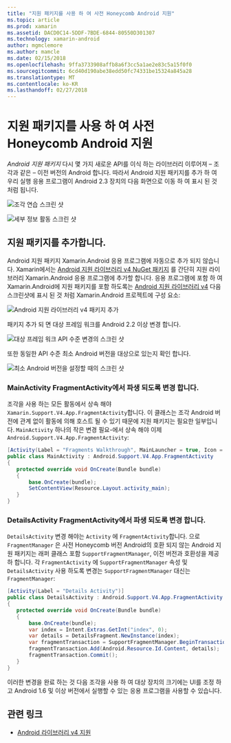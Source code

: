 ```yaml
---
title: "지원 패키지를 사용 하 여 사전 Honeycomb Android 지원"
ms.topic: article
ms.prod: xamarin
ms.assetid: DACD0C14-5DDF-7BDE-6844-80550D301307
ms.technology: xamarin-android
author: mgmclemore
ms.author: mamcle
ms.date: 02/15/2018
ms.openlocfilehash: 9ffa3733908affb8a6f3cc5a1ae2e83c5a15f0f0
ms.sourcegitcommit: 6cd40d190abe38edd50fc74331be15324a845a28
ms.translationtype: MT
ms.contentlocale: ko-KR
ms.lasthandoff: 02/27/2018
---
```

# <a name="supporting-pre-honeycomb-android-using-support-packages"></a>지원 패키지를 사용 하 여 사전 Honeycomb Android 지원

*Android 지원 패키지* 다시 몇 가지 새로운 API를 이식 하는 라이브러리 이루어져 &ndash; 조각과 같은 &ndash; 이전 버전의 Android 합니다. 따라서 Android 지원 패키지를 추가 하 여 우리 실행 응용 프로그램이 Android 2.3 장치의 다음 화면으로 이동 하 여 표시 된 것 처럼 됩니다.

![조각 연습 스크린 샷](supporting-pre-honeycomb-images/00.png)

![세부 정보 활동 스크린 샷](supporting-pre-honeycomb-images/01.png)

<a name="Adding_the_Support_Package" />

## <a name="adding-the-support-package"></a>지원 패키지를 추가합니다.

Android 지원 패키지 Xamarin.Android 응용 프로그램에 자동으로 추가 되지 않습니다. Xamarin에서는 [Android 지원 라이브러리 v4 NuGet 패키지](https://www.nuget.org/packages/Xamarin.Android.Support.v4/) 를 간단히 지원 라이브러리 Xamarin.Android 응용 프로그램에 추가할 합니다.
응용 프로그램에 포함 하 여 Xamarin.Android에 지원 패키지를 포함 하도록는 [Android 지원 라이브러리 v4](https://www.nuget.org/packages/Xamarin.Android.Support.v4/) 다음 스크린샷에 표시 된 것 처럼 Xamarin.Android 프로젝트에 구성 요소:

![Android 지원 라이브러리 v4 패키지 추가](supporting-pre-honeycomb-images/02.png)

패키지 추가 되 면 대상 프레임 워크를 Android 2.2 이상 변경 합니다.

![대상 프레임 워크 API 수준 변경의 스크린 샷](supporting-pre-honeycomb-images/03.png)

또한 동일한 API 수준 최소 Android 버전을 대상으로 있는지 확인 합니다.

![최소 Android 버전을 설정할 때의 스크린 샷](supporting-pre-honeycomb-images/04.png)


<a name="Change_MainActivity_to_derive_from_FragmentActivity" />

### <a name="change-mainactivity-to-derive-from-fragmentactivity"></a>MainActivity FragmentActivity에서 파생 되도록 변경 합니다.

조각을 사용 하는 모든 활동에서 상속 해야 `Xamarin.Support.V4.App.FragmentActivity`합니다. 이 클래스는 조각 Android 버전에 관계 없이 활동에 의해 호스트 될 수 있기 때문에 지원 패키지는 필요한 일부입니다. `MainActivity` 하나의 작은 변경 필요-에서 상속 해야 이제 `Android.Support.V4.App.FragmentActivity`:

```csharp
[Activity(Label = "Fragments Walkthrough", MainLauncher = true, Icon = "@drawable/launcher")]
public class MainActivity : Android.Support.V4.App.FragmentActivity
{
   protected override void OnCreate(Bundle bundle)
   {
       base.OnCreate(bundle);
       SetContentView(Resource.Layout.activity_main);
   }
}
```

<a name="Change_DetailsActivity_to_derive_from_FragmentActivity" />

### <a name="change-detailsactivity-to-derive-from-fragmentactivity"></a>DetailsActivity FragmentActivity에서 파생 되도록 변경 합니다.

`DetailsActivity` 변경 해야는 `Activity` 에 `FragmentActivity`합니다. 으로 `FragmentManager` 은 사전 Honeycomb 버전 Android의 호환 되지 않는 Android 지원 패키지는 래퍼 클래스 포함 `SupportFragmentManager`, 이전 버전과 호환성을 제공 하 합니다. 각 `FragmentActivity` 에 `SupportFragmentManager` 속성 및 `DetailsActivity` 사용 하도록 변경는 `SupportFragmentManager` 대신는 `FragmentManager`:

```csharp
[Activity(Label = "Details Activity")]
public class DetailsActivity : Android.Support.V4.App.FragmentActivity
{
   protected override void OnCreate(Bundle bundle)
   {
       base.OnCreate(bundle);
       var index = Intent.Extras.GetInt("index", 0);
       var details = DetailsFragment.NewInstance(index);
       var fragmentTransaction = SupportFragmentManager.BeginTransaction(); // Notice the change from FragmentManager to SupportFragmentManager
       fragmentTransaction.Add(Android.Resource.Id.Content, details);
       fragmentTransaction.Commit();
   }
}
```

이러한 변경을 완료 하는 것 다음 조각을 사용 하 여 대상 장치의 크기에는 UI를 조정 하 고 Android 1.6 및 이상 버전에서 실행할 수 있는 응용 프로그램을 사용할 수 있습니다.


## <a name="related-links"></a>관련 링크

- [Android 라이브러리 v4 지원](https://www.nuget.org/packages/Xamarin.Android.Support.v4)
